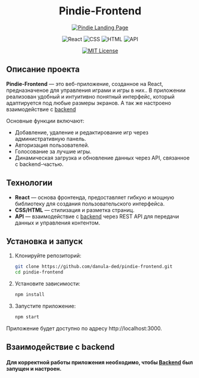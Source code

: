 <div align="center">

   # Pindie-Frontend

  [![Pindie Landing Page](https://img.shields.io/badge/View-Demo-888?style=for-the-badge&logo=github)](https://danula-ded.github.io/pindie-landing/)

   ![React](https://img.shields.io/badge/React-v18.2.0-blue)
   ![CSS](https://img.shields.io/badge/CSS3-%231572B6.svg?logo=css3&logoColor=white)
   ![HTML](https://img.shields.io/badge/HTML5-%23E34F26.svg?logo=html5&logoColor=white)
   ![API](https://img.shields.io/badge/API-REST-green)

   [![MIT License](https://img.shields.io/badge/License-MIT-blue.svg)](https://github.com/danula-ded/pindie-frontend/blob/main/LICENSE)

</div>

## Описание проекта

**Pindie-Frontend** — это веб-приложение, созданное на React, предназначеное для управления играми и игры в них.. В приложении реализован удобный и интуитивно понятный интерфейс, который адаптируется под любые размеры экранов. А так же настроено взаимодействие с [backend](https://github.com/danula-ded/pindie-backend)

Основные функции включают:
- Добавление, удаление и редактирование игр через административную панель.
- Авторизация пользователей.
- Голосование за лучшие игры.
- Динамическая загрузка и обновление данных через API, связанное с backend-частью.

## Технологии

- **React** — основа фронтенда, предоставляет гибкую и мощную библиотеку для создания пользовательского интерфейса.
- **CSS/HTML** — стилизация и разметка страниц.
- **API** — взаимодействие с [backend](https://github.com/danula-ded/pindie-backend) через REST API для передачи данных и управления контентом.

## Установка и запуск

1. Клонируйте репозиторий:
   ```bash
   git clone https://github.com/danula-ded/pindie-frontend.git
   cd pindie-frontend
   ```

2. Установите зависимости:
   ```bash
   npm install
   ```

3. Запустите приложение:
   ```bash
   npm start
   ```

Приложение будет доступно по адресу http://localhost:3000.

## Взаимодействие с backend
#### Для корректной работы приложения необходимо, чтобы **[Backend](https://github.com/danula-ded/pindie-backend)** был запущен и настроен.
